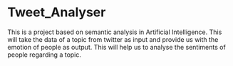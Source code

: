 # Tweet_Analyser
This is a project based on semantic analysis in Artificial Intelligence. This will take the data of a topic from twitter as input and provide us with the emotion of people as output. This will help us to analyse the sentiments of people regarding a topic.
